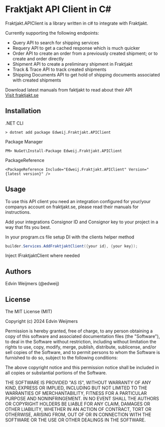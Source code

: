 # Fraktjakt API Client in C#
 
Fraktjakt.APIClient is a library written in c# to integrate with Fraktjakt.

Currently supporting the following endpoints:  
- Query API to search for shipping services
- Requery API to get a cached response which is much quicker 
- Order API to create an order from a previously created shipment; or to create and order directly
- Shipment API to create a preliminary shipment in Fraktjakt
- Track & Trace API to track created shipments
- Shipping Documents API to get hold of shipping documents associated with created shipments

Download latest manuals from faktjakt to read about their API  
[Visit fraktjakt.se](https://www.fraktjakt.se/om_fraktjakt/documentation?locale=en)
 
## Installation

.NET CLI
```
> dotnet add package Edweij.Fraktjakt.APIClient
```

Package Manager
```
PM> NuGet\Install-Package Edweij.Fraktjakt.APIClient
```

PackageReference
```
<PackageReference Include="Edweij.Fraktjakt.APIClient" Version="{latest version}" />
```

## Usage
 
To use this API client you need an integration configured for your/your companys account on fraktjakt.se, please read their manuals for instructions.

Add your integrations Consignor ID and Consignor key to your project in a way that fits you best.

In your program.cs file setup DI with the clients helper method
```C#
builder.Services.AddFraktjaktClient({your id}, {your key});
```

Inject IFraktjaktClient where needed

 
## Authors
 
Edvin Weijmers (@edweij)
 
## License
 
The MIT License (MIT)

Copyright (c) 2024 Edvin Weijmers

Permission is hereby granted, free of charge, to any person obtaining a copy of this software and associated documentation files (the "Software"), to deal in the Software without restriction, including without limitation the rights to use, copy, modify, merge, publish, distribute, sublicense, and/or sell copies of the Software, and to permit persons to whom the Software is furnished to do so, subject to the following conditions:

The above copyright notice and this permission notice shall be included in all copies or substantial portions of the Software.

THE SOFTWARE IS PROVIDED "AS IS", WITHOUT WARRANTY OF ANY KIND, EXPRESS OR IMPLIED, INCLUDING BUT NOT LIMITED TO THE WARRANTIES OF MERCHANTABILITY, FITNESS FOR A PARTICULAR PURPOSE AND NONINFRINGEMENT. IN NO EVENT SHALL THE AUTHORS OR COPYRIGHT HOLDERS BE LIABLE FOR ANY CLAIM, DAMAGES OR OTHER LIABILITY, WHETHER IN AN ACTION OF CONTRACT, TORT OR OTHERWISE, ARISING FROM, OUT OF OR IN CONNECTION WITH THE SOFTWARE OR THE USE OR OTHER DEALINGS IN THE SOFTWARE.